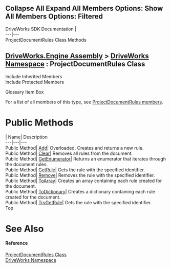 Collapse All Expand All Members Options: Show All  Members Options: Filtered   
---  
DriveWorks SDK Documentation  |   
---|---  
ProjectDocumentRules Class Methods   
  
[DriveWorks.Engine Assembly](topic2156.md) > [DriveWorks Namespace](topic2159.md) : ProjectDocumentRules Class  
---  
  
Include Inherited Members    
Include Protected Members    


Glossary Item Box

For a list of all members of this type, see [ProjectDocumentRules members](topic4414.md).

# Public Methods

| Name| Description  
---|---|---  
Public Method| [Add](topic4419.md)| Overloaded. Creates and returns a new rule.   
Public Method| [Clear](topic4422.md)| Removes all rules from the document.   
Public Method| [GetEnumerator](topic4423.md)| Returns an enumerator that iterates through the document rules.   
Public Method| [GetRule](topic4424.md)| Gets the rule with the specified identifier.   
Public Method| [Remove](topic4425.md)| Removes the rule with the specified identifier.   
Public Method| [ToArray](topic4426.md)| Creates an array containing each rule created for the document.   
Public Method| [ToDictionary](topic4427.md)| Creates a dictionary containing each rule created for the document.   
Public Method| [TryGetRule](topic4428.md)| Gets the rule with the specified identifier.   
Top

# See Also

#### Reference

[ProjectDocumentRules Class](topic4413.md)   
[DriveWorks Namespace](topic2159.md)


